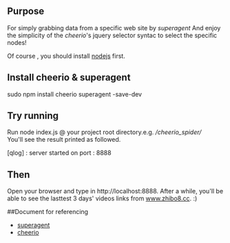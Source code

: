 ## Purpose

For simply grabbing data from a specific web site by *superagent*
And enjoy the simplicity of the *cheerio*'s jquery selector syntac to select the specific nodes!

Of course , you should install [nodejs](https://nodejs.org/download/) first.

## Install cheerio & superagent

sudo npm install cheerio superagent -save-dev

## Try running
Run node index.js @ your project root directory.e.g. */cheerio_spider/*  
You'll see the result printed as followed.

[qlog] : server started on port : 8888


## Then
Open your browser and type in http://localhost:8888.
After a while, you'll be able to see the lasttest 3 days' videos links from www.zhibo8.cc. :)

##Document for referencing
+ [superagent](http://visionmedia.github.io/superagent/)
+ [cheerio](https://npmjs.org/package/cheerio)
